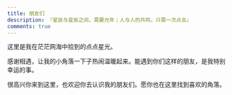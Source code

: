 ```yaml
---
title: 朋友们
description: 『星辰与星辰之间，需要光年；人与人的共鸣，只需一次点击』
comments: true
---
```


这里是我在茫茫网海中拾到的点点星光。

感谢相遇，让我的小角落一下子热闹温暖起来。能遇到你们这样的朋友，是我特别幸运的事。

很高兴你来到这里，也欢迎你去认识我的朋友们。愿你也在这里找到喜欢的角落。